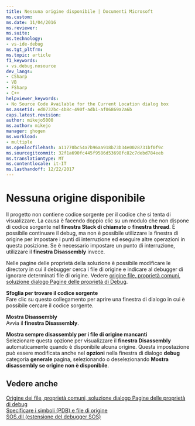 ```yaml
---
title: Nessuna origine disponibile | Documenti Microsoft
ms.custom: 
ms.date: 11/04/2016
ms.reviewer: 
ms.suite: 
ms.technology:
- vs-ide-debug
ms.tgt_pltfrm: 
ms.topic: article
f1_keywords:
- vs.debug.nosource
dev_langs:
- CSharp
- VB
- FSharp
- C++
helpviewer_keywords:
- No Source Code Available for the Current Location dialog box
ms.assetid: ed0732bc-4b8c-490f-adb1-af06869a2a6b
caps.latest.revision: 
author: mikejo5000
ms.author: mikejo
manager: ghogen
ms.workload:
- multiple
ms.openlocfilehash: a11770bc54a7b96aa918b73b34e0028731bf0f9c
ms.sourcegitcommit: 32f1a690fc445f9586d53698fc82c7debd784eeb
ms.translationtype: MT
ms.contentlocale: it-IT
ms.lasthandoff: 12/22/2017
---
```

# <a name="no-source-available"></a>Nessuna origine disponibile
Il progetto non contiene codice sorgente per il codice che si tenta di visualizzare. La causa è facendo doppio clic su un modulo che non dispone di codice sorgente nel **finestra Stack di chiamate** o **finestra thread**. È possibile continuare il debug, ma non è possibile utilizzare la finestra di origine per impostare i punti di interruzione ed eseguire altre operazioni in questa posizione. Se è necessario impostare un punto di interruzione, utilizzare il **finestra Disassembly** invece.  
  
 Nelle pagine delle proprietà della soluzione è possibile modificare le directory in cui il debugger cerca i file di origine e indicare al debugger di ignorare determinati file di origine. Vedere [origine file, proprietà comuni, soluzione dialogo Pagine delle proprietà di Debug](../debugger/debug-source-files-common-properties-solution-property-pages-dialog-box.md).  
  
 **Sfoglia per trovare il codice sorgente**  
 Fare clic su questo collegamento per aprire una finestra di dialogo in cui è possibile cercare il codice sorgente.  
  
 **Mostra Disassembly**  
 Avvia il **finestra Disassembly**.  
  
 **Mostra sempre disassembly per i file di origine mancanti**  
 Selezionare questa opzione per visualizzare il **finestra Disassembly** automaticamente quando è disponibile alcuna origine. Questa impostazione può essere modificata anche nel **opzioni** nella finestra di dialogo **debug** categoria **generale** pagina, selezionando o deselezionando **Mostra disassembly se origine non è disponibile**.  
  
## <a name="see-also"></a>Vedere anche  
 [Origine dei file, proprietà comuni, soluzione dialogo Pagine delle proprietà di debug](../debugger/debug-source-files-common-properties-solution-property-pages-dialog-box.md)   
 [Specificare i simboli (PDB) e file di origine](../debugger/specify-symbol-dot-pdb-and-source-files-in-the-visual-studio-debugger.md)   
 [SOS.dll (estensione del debugger SOS)](/dotnet/framework/tools/sos-dll-sos-debugging-extension)